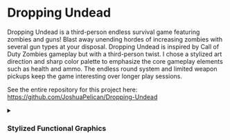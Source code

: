 # Dropping Undead
Dropping Undead is a third-person endless survival game featuring zombies and guns! Blast away unending hordes of increasing zombies with several gun types at your disposal. Dropping Undead is inspired by Call of Duty Zombies gameplay but with a third-person twist. I chose a stylized art direction and sharp color palette to emphasize the core gameplay elements such as health and ammo. The endless round system and limited weapon pickups keep the game interesting over longer play sessions.

See the entire repository for this project here: https://github.com/JoshuaPelican/Dropping-Undead

<details>
  <summary> 
    <h3>
      Stylized Functional Graphics
    </h3>
  </summary>

I didn't have much time to make many 3D assets and textures for this project, so I found a creative solution using unlit shaders! Everything from the characters to the particles use unlit shading, with an emphasis on contrasting colors.

![image](https://github.com/JoshuaPelican/Code-Showcase/assets/65318134/459f69f9-e728-4462-b3a7-e7c1dfbb0717)

The color gradients from green to red communicate important gameplay information without the need for a HUD. Guns, for example, are bright green when full of ammo and red when out of ammo. Enemies and the player change from green to red as their health runs out.

![image](https://github.com/JoshuaPelican/Code-Showcase/assets/65318134/208e58a1-a238-41a9-844d-4ecd8b8bc18a)

I needed some way to give the 3D environment a sense of depth without proper lighting. I discovered that the Unity fog system still interacts with unlit shaders! I tweaked it to work with my shader setup and matched it with the game's palette so the environment slowly fades into the background and the subtle shapes of the geometry stand out.
</details>
